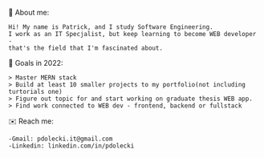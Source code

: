 👦 About me:

    Hi! My name is Patrick, and I study Software Engineering.
    I work as an IT Specjalist, but keep learning to become WEB developer - 
    that's the field that I'm fascinated about.


🎯 Goals in 2022:

    > Master MERN stack
    > Build at least 10 smaller projects to my portfolio(not including turtorials one)
    > Figure out topic for and start working on graduate thesis WEB app.
    > Find work connected to WEB dev - frontend, backend or fullstack
    
    
✉️ Reach me: 
    
    -Gmail: pdolecki.it@gmail.com
    -Linkedin: linkedin.com/in/pdolecki
    
